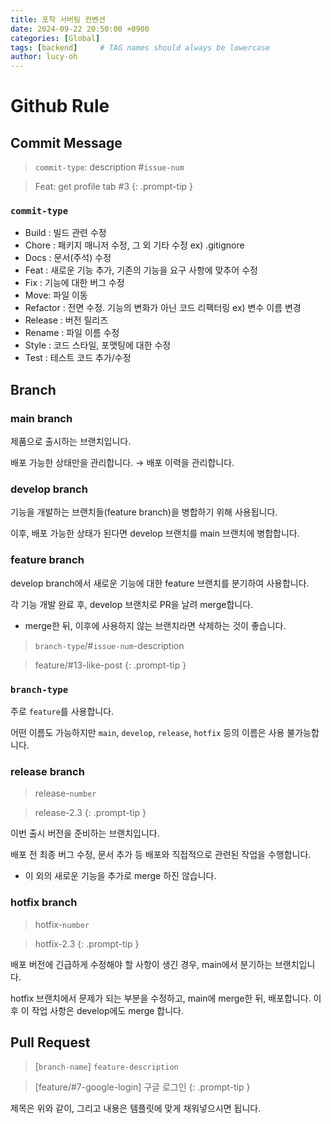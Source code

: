 ```yaml
---
title: 포착 서버팀 컨벤션
date: 2024-09-22 20:50:00 +0900
categories: [Global]
tags: [backend]     # TAG names should always be lowercase
author: lucy-oh
---
```


# Github Rule
## Commit Message
> `commit-type`: description #`issue-num`

> Feat: get profile tab #3
{: .prompt-tip }

### `commit-type`
- Build : 빌드 관련 수정
- Chore : 패키지 매니저 수정, 그 외 기타 수정 ex) .gitignore
- Docs : 문서(주석) 수정
- Feat : 새로운 기능 추가, 기존의 기능을 요구 사항에 맞추어 수정
- Fix : 기능에 대한 버그 수정
- Move: 파일 이동
- Refactor : 전면 수정. 기능의 변화가 아닌 코드 리팩터링 ex) 변수 이름 변경
- Release : 버전 릴리즈
- Rename : 파일 이름 수정
- Style : 코드 스타일, 포맷팅에 대한 수정
- Test : 테스트 코드 추가/수정

## Branch
### main branch
제품으로 출시하는 브랜치입니다.

배포 가능한 상태만을 관리합니다. → 배포 이력을 관리합니다.

### develop branch
기능을 개발하는 브랜치들(feature branch)을 병합하기 위해 사용됩니다. 

이후, 배포 가능한 상태가 된다면 develop 브랜치를 main 브랜치에 병합합니다.

### feature branch
develop branch에서 새로운 기능에 대한 feature 브랜치를 분기하여 사용합니다.

각 기능 개발 완료 후, develop 브랜치로 PR을 날려 merge합니다.
- merge한 뒤, 이후에 사용하지 않는 브랜치라면 삭제하는 것이 좋습니다.

> `branch-type`/#`issue-num`-description

> feature/#13-like-post
{: .prompt-tip }

### `branch-type`
주로 `feature`를 사용합니다.

어떤 이름도 가능하지만 `main`, `develop`, `release`, `hotfix` 등의 이름은 사용 불가능합니다.

### release branch
> release-`number`

> release-2.3
{: .prompt-tip }

이번 출시 버전을 준비하는 브랜치입니다.

배포 전 최종 버그 수정, 문서 추가 등 배포와 직접적으로 관련된 작업을 수행합니다.
- 이 외의 새로운 기능을 추가로 merge 하진 않습니다.

### hotfix branch
> hotfix-`number`

> hotfix-2.3
{: .prompt-tip }

배포 버전에 긴급하게 수정해야 할 사항이 생긴 경우, main에서 분기하는 브랜치입니다.

hotfix 브랜치에서 문제가 되는 부분을 수정하고, main에 merge한 뒤, 배포합니다. 이후 이 작업 사항은 develop에도 merge 합니다.


## Pull Request
> [`branch-name`] `feature-description`

> [feature/#7-google-login] 구글 로그인
{: .prompt-tip }

제목은 위와 같이, 그리고 내용은 템플릿에 맞게 채워넣으시면 됩니다.